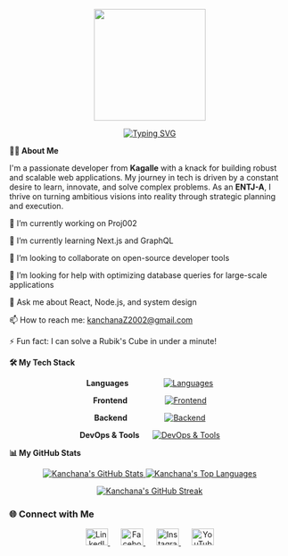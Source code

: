 <!--
GitHub Profile README for mrkhp2002
-->

<!-- Header Banner -->

<p align="center">
<img src="https://github.com/thompsonemerson/thompsonemerson/raw/master/cover-thompson.png" height="200"/>
</p>

<!-- Typing SVG -->

<div align="center">
<a href="https://git.io/typing-svg">
<img src="https://readme-typing-svg.demolab.com?font=Fira+Code&weight=700&size=30&pause=1000&color=30C55A&center=true&vCenter=true&width=600&lines=I'm+Kanchana+Piyasekara;A+Full-Stack+Developer;A+Lifelong+Learner;An+Open-Source+Enthusiast" alt="Typing SVG" />
</a>
</div>

<b>👨‍💻 About Me</b>
<p align="left">
I'm a passionate developer from <strong>Kagalle</strong> with a knack for building robust and scalable web applications. My journey in tech is driven by a constant desire to learn, innovate, and solve complex problems. As an <strong>ENTJ-A</strong>, I thrive on turning ambitious visions into reality through strategic planning and execution.
</p>

🔭 I’m currently working on Proj002

🌱 I’m currently learning Next.js and GraphQL

👯 I’m looking to collaborate on open-source developer tools

🤔 I’m looking for help with optimizing database queries for large-scale applications

💬 Ask me about React, Node.js, and system design

📫 How to reach me: kanchanaZ2002@gmail.com

⚡ Fun fact: I can solve a Rubik's Cube in under a minute!


<b>🛠️ My Tech Stack</b>

<div align="center">

  <p>
    <b>Languages</b>&nbsp;&nbsp;&nbsp;&nbsp;&nbsp;&nbsp;&nbsp;&nbsp;&nbsp;&nbsp;&nbsp;&nbsp;&nbsp;&nbsp;&nbsp;
    <a href="https://skillicons.dev">
      <img src="https://skillicons.dev/icons?i=js,ts,python,go,rust" alt="Languages"/>
    </a>
  </p>
  <p>
    <b>Frontend</b>&nbsp;&nbsp;&nbsp;&nbsp;&nbsp;&nbsp;&nbsp;&nbsp;&nbsp;&nbsp;&nbsp;&nbsp;&nbsp;&nbsp;&nbsp;&nbsp;
    <a href="https://skillicons.dev">
      <img src="https://skillicons.dev/icons?i=react,nextjs,vue,tailwind,figma" alt="Frontend"/>
    </a>
  </p>
  <p>
    <b>Backend</b>&nbsp;&nbsp;&nbsp;&nbsp;&nbsp;&nbsp;&nbsp;&nbsp;&nbsp;&nbsp;&nbsp;&nbsp;&nbsp;&nbsp;&nbsp;&nbsp;
    <a href="https://skillicons.dev">
      <img src="https://skillicons.dev/icons?i=nodejs,express,django,fastapi,postgres" alt="Backend"/>
    </a>
  </p>
  <p>
    <b>DevOps & Tools</b>&nbsp;&nbsp;&nbsp;&nbsp;&nbsp;
    <a href="https://skillicons.dev">
      <img src="https://skillicons.dev/icons?i=docker,kubernetes,aws,gcp,git" alt="DevOps & Tools"/>
    </a>
  </p>

</div>

<b>📊 My GitHub Stats</b>
<p align="center">
  <a href="https://github.com/anuraghazra/github-readme-stats">
    <img alt="Kanchana's GitHub Stats" src="https://github-readme-stats.vercel.app/api?username=mrkhp2002&show_icons=true&include_all_commits=true&count_private=true&hide_border=true&title_color=30C55A&icon_color=30C55A&bg_color=0d1117&text_color=c9d1d9&rank_icon=github" />
  </a>
  <a href="https://github.com/anuraghazra/github-readme-stats">
    <img alt="Kanchana's Top Languages" src="https://github-readme-stats.vercel.app/api/top-langs/?username=mrkhp2002&layout=compact&hide_border=true&title_color=30C55A&bg_color=0d1117&text_color=c9d1d9&langs_count=8" />
  </a>
</p>
<p align="center">
  <a href="https://git.io/streak-stats">
    <img alt="Kanchana's GitHub Streak" src="https://streak-stats.demolab.com/?user=mrkhp2002&background=0d1117&border=0000&stroke=c9d1d9&ring=30C55A&fire=30C55A&currStreakNum=c9d1d9&sideNums=c9d1d9&currStreakLabel=c9d1d9&sideLabels=c9d1d9&dates=c9d1d9&hide_border=true" />
  </a>
</p>

### 🌐 Connect with Me
<p align="center">
  <a href="https://www.linkedin.com/in/mrkhplinked-019b70296" target="_blank" rel="noopener noreferrer">
    <img src="https://raw.githubusercontent.com/rahuldkjain/github-profile-readme-generator/master/src/images/icons/Social/linked-in-alt.svg" alt="LinkedIn" height="30" width="40" />
  </a>
  &nbsp;&nbsp;&nbsp;&nbsp;
  <a href="https://www.facebook.com/share/1Bpc21qDx2/" target="_blank" rel="noopener noreferrer">
    <img src="https://raw.githubusercontent.com/rahuldkjain/github-profile-readme-generator/master/src/images/icons/Social/facebook.svg" alt="Facebook" height="30" width="40" />
  </a>
  &nbsp;&nbsp;&nbsp;&nbsp;
  <a href="https://www.instagram.com/mr._khp/" target="_blank" rel="noopener noreferrer">
    <img src="https://raw.githubusercontent.com/rahuldkjain/github-profile-readme-generator/master/src/images/icons/Social/instagram.svg" alt="Instagram" height="30" width="40" />
  </a>
  &nbsp;&nbsp;&nbsp;&nbsp;
  <a href="https://youtube.com/@kanchanapiyasekara" target="_blank" rel="noopener noreferrer">
    <img src="https://raw.githubusercontent.com/rahuldkjain/github-profile-readme-generator/master/src/images/icons/Social/youtube.svg" alt="YouTube" height="30" width="40" />
  </a>
</p>
